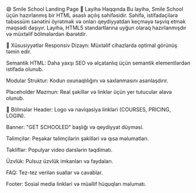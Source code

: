 😄 Smile School Landing Page
📌 Layihə Haqqında
Bu layihə, Smile School üçün hazırlanmış bir HTML əsaslı açılış səhifəsidir. Səhifə, istifadəçilərə təbəssüm sənətini öyrətmək və onları qeydiyyatdan keçməyə təşviq etmək məqsədi daşıyır. Layihə, HTML5 standartlarına uyğun olaraq hazırlanmışdır və müxtəlif bölmələrdən ibarətdir.


🚀 Xüsusiyyətlər
Responsiv Dizayn: Müxtəlif cihazlarda optimal görünüş təmin edir.

Semantik HTML: Daha yaxşı SEO və əlçatanlıq üçün semantik elementlərdən istifadə olunub.

Modular Struktur: Kodun oxunaqlılığını və saxlanmasını asanlaşdırır.

Placeholder Məzmun: Real şəkillər və linklər üçün yer tutucular əlavə olunub.

🧱 Bölmələr
Header: Logo və naviqasiya linkləri (COURSES, PRICING, LOGIN).

Banner: "GET SCHOOLED" başlığı və qeydiyyat düyməsi.

Təlimçilər: Peşəkar təlimçilərin şəkilləri və qısa məlumatları.

Təkliflər: Populyar video dərslərin təqdimatı.

Üzvlük: Pulsuz üzvlük imkanları və faydaları.

FAQ: Tez-tez verilən suallar və cavablar.

Footer: Sosial media linkləri və müəllif hüquqları məlumatı.
